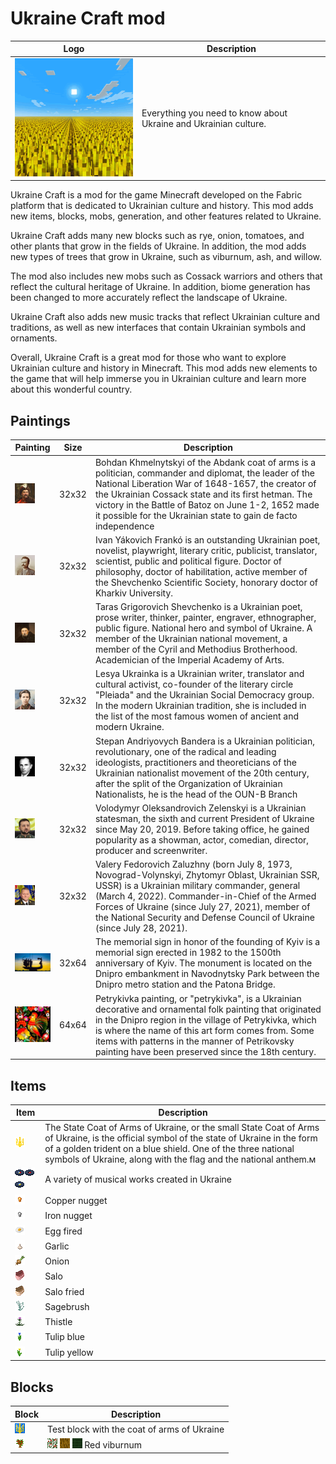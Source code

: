 # Ukraine Craft mod
| Logo                                                              | Description                                                      |
|-------------------------------------------------------------------|------------------------------------------------------------------|
| ![icon.png](src%2Fmain%2Fresources%2Fassets%2Fukraine%2Ficon.png) | Everything you need to know about Ukraine and Ukrainian culture. |

Ukraine Craft is a mod for the game Minecraft developed on the Fabric platform that is dedicated to Ukrainian culture and history. This mod adds new items, blocks, mobs, generation, and other features related to Ukraine.

Ukraine Craft adds many new blocks such as rye, onion, tomatoes, and other plants that grow in the fields of Ukraine. In addition, the mod adds new types of trees that grow in Ukraine, such as viburnum, ash, and willow.

The mod also includes new mobs such as Cossack warriors and others that reflect the cultural heritage of Ukraine. In addition, biome generation has been changed to more accurately reflect the landscape of Ukraine.

Ukraine Craft also adds new music tracks that reflect Ukrainian culture and traditions, as well as new interfaces that contain Ukrainian symbols and ornaments.

Overall, Ukraine Craft is a great mod for those who want to explore Ukrainian culture and history in Minecraft. This mod adds new elements to the game that will help immerse you in Ukrainian culture and learn more about this wonderful country.

## Paintings
| Painting | Size | Description |
|----------|-|-|
|![bohdan.png](src%2Fmain%2Fresources%2Fassets%2Fukraine%2Ftextures%2Fpainting%2Fbohdan.png)| 32x32 | Bohdan Khmelnytskyi of the Abdank coat of arms is a politician, commander and diplomat, the leader of the National Liberation War of 1648-1657, the creator of the Ukrainian Cossack state and its first hetman. The victory in the Battle of Batoz on June 1-2, 1652 made it possible for the Ukrainian state to gain de facto independence |
|![ivan.png](src%2Fmain%2Fresources%2Fassets%2Fukraine%2Ftextures%2Fpainting%2Fivan.png)| 32x32 |Ivan Yákovich Frankó is an outstanding Ukrainian poet, novelist, playwright, literary critic, publicist, translator, scientist, public and political figure. Doctor of philosophy, doctor of habilitation, active member of the Shevchenko Scientific Society, honorary doctor of Kharkiv University.|
|![taras.png](src%2Fmain%2Fresources%2Fassets%2Fukraine%2Ftextures%2Fpainting%2Ftaras.png)|32x32|Taras Grigorovich Shevchenko is a Ukrainian poet, prose writer, thinker, painter, engraver, ethnographer, public figure. National hero and symbol of Ukraine. A member of the Ukrainian national movement, a member of the Cyril and Methodius Brotherhood. Academician of the Imperial Academy of Arts.|
|![lesya.png](src%2Fmain%2Fresources%2Fassets%2Fukraine%2Ftextures%2Fpainting%2Flesya.png)|32x32|Lesya Ukrainka is a Ukrainian writer, translator and cultural activist, co-founder of the literary circle "Pleiada" and the Ukrainian Social Democracy group. In the modern Ukrainian tradition, she is included in the list of the most famous women of ancient and modern Ukraine.|
|![bandera.png](src%2Fmain%2Fresources%2Fassets%2Fukraine%2Ftextures%2Fpainting%2Fbandera.png)|32x32|Stepan Andriyovych Bandera is a Ukrainian politician, revolutionary, one of the radical and leading ideologists, practitioners and theoreticians of the Ukrainian nationalist movement of the 20th century, after the split of the Organization of Ukrainian Nationalists, he is the head of the OUN-B Branch|
|![zelenskiy.png](src%2Fmain%2Fresources%2Fassets%2Fukraine%2Ftextures%2Fpainting%2Fzelenskiy.png)|32x32|Volodymyr Oleksandrovich Zelenskyi is a Ukrainian statesman, the sixth and current President of Ukraine since May 20, 2019. Before taking office, he gained popularity as a showman, actor, comedian, director, producer and screenwriter.|
|![valera.png](src%2Fmain%2Fresources%2Fassets%2Fukraine%2Ftextures%2Fpainting%2Fvalera.png)|32x32|Valery Fedorovich Zaluzhny (born July 8, 1973, Novograd-Volynskyi, Zhytomyr Oblast, Ukrainian SSR, USSR) is a Ukrainian military commander, general (March 4, 2022). Commander-in-Chief of the Armed Forces of Ukraine (since July 27, 2021), member of the National Security and Defense Council of Ukraine (since July 28, 2021).|
|![kiev.png](src%2Fmain%2Fresources%2Fassets%2Fukraine%2Ftextures%2Fpainting%2Fkiev.png)| 32x64 |The memorial sign in honor of the founding of Kyiv is a memorial sign erected in 1982 to the 1500th anniversary of Kyiv. The monument is located on the Dnipro embankment in Navodnytsky Park between the Dnipro metro station and the Patona Bridge.|
|![piven.png](src%2Fmain%2Fresources%2Fassets%2Fukraine%2Ftextures%2Fpainting%2Fpiven.png)| 64x64 |Petrykivka painting, or "petrykivka", is a Ukrainian decorative and ornamental folk painting that originated in the Dnipro region in the village of Petrykivka, which is where the name of this art form comes from. Some items with patterns in the manner of Petrikovsky painting have been preserved since the 18th century.|

## Items
| Item                                                                                                                                                                                                                                                                                                                                                                                            | Description                                                                                                                                                                                                                                                                 |
|-------------------------------------------------------------------------------------------------------------------------------------------------------------------------------------------------------------------------------------------------------------------------------------------------------------------------------------------------------------------------------------------------|-----------------------------------------------------------------------------------------------------------------------------------------------------------------------------------------------------------------------------------------------------------------------------|
| ![emblem.png](src%2Fmain%2Fresources%2Fassets%2Fukraine%2Ftextures%2Fitem%2Femblem.png)                                                                                                                                                                                                                                                                                                         | The State Coat of Arms of Ukraine, or the small State Coat of Arms of Ukraine, is the official symbol of the state of Ukraine in the form of a golden trident on a blue shield. One of the three national symbols of Ukraine, along with the flag and the national anthem.м |
| ![ukraine_soul_music_disc.png](src%2Fmain%2Fresources%2Fassets%2Fukraine%2Ftextures%2Fitem%2Fukraine_soul_music_disc.png)![ukraine_lastivochka_music_disc.png](src%2Fmain%2Fresources%2Fassets%2Fukraine%2Ftextures%2Fitem%2Fukraine_lastivochka_music_disc.png)![ukraine_ambient_music_disc.png](src%2Fmain%2Fresources%2Fassets%2Fukraine%2Ftextures%2Fitem%2Fukraine_ambient_music_disc.png) | A variety of musical works created in Ukraine                                                                                                                                                                                                                               |
| ![copper_nugget.png](src%2Fmain%2Fresources%2Fassets%2Fukraine%2Ftextures%2Fitem%2Fcopper_nugget.png)                                                                                                                                                                                                                                                                                           | Copper nugget                                                                                                                                                                                                                                                               |
| ![iron_nugget.png](src%2Fmain%2Fresources%2Fassets%2Fukraine%2Ftextures%2Fitem%2Firon_nugget.png)                                                                                                                                                                                                                                                                                               | Iron nugget                                                                                                                                                                                                                                                                 |
| ![ukraine_egg_fired.png](src%2Fmain%2Fresources%2Fassets%2Fukraine%2Ftextures%2Fitem%2Ffood%2Fukraine_egg_fired.png)                                                                                                                                                                                                                                                                            | Egg fired                                                                                                                                                                                                                                                                   |
| ![ukraine_garlic.png](src%2Fmain%2Fresources%2Fassets%2Fukraine%2Ftextures%2Fitem%2Ffood%2Fukraine_garlic.png)                                                                                                                                                                                                                                                                                  | Garlic                                                                                                                                                                                                                                                                      |
| ![ukraine_onion.png](src%2Fmain%2Fresources%2Fassets%2Fukraine%2Ftextures%2Fitem%2Ffood%2Fukraine_onion.png)                                                                                                                                                                                                                                                                                    | Onion                                                                                                                                                                                                                                                                       |
| ![ukraine_salo.png](src%2Fmain%2Fresources%2Fassets%2Fukraine%2Ftextures%2Fitem%2Ffood%2Fukraine_salo.png)                                                                                                                                                                                                                                                                                      | Salo                                                                                                                                                                                                                                                                        |
| ![ukraine_salo_fried.png](src%2Fmain%2Fresources%2Fassets%2Fukraine%2Ftextures%2Fitem%2Ffood%2Fukraine_salo_fried.png)                                                                                                                                                                                                                                                                          | Salo fried                                                                                                                                                                                                                                                                  |
| ![ukraine_sagebrush.png](src%2Fmain%2Fresources%2Fassets%2Fukraine%2Ftextures%2Fblock%2Fflowers%2Fukraine_sagebrush.png)                                                                                                                                                                                                                                                                         | Sagebrush                                                                                                                                                                                                                                                                   |
| ![ukraine_thistle.png](src%2Fmain%2Fresources%2Fassets%2Fukraine%2Ftextures%2Fblock%2Fflowers%2Fukraine_thistle.png)                                                                                                                                                                                                                                                                             | Thistle                                                                                                                                                                                                                                                                     |
| ![ukraine_tulip_blue.png](src%2Fmain%2Fresources%2Fassets%2Fukraine%2Ftextures%2Fblock%2Fflowers%2Fukraine_tulip_blue.png)                                                                                                                                                                                                                                                                       | Tulip blue                                                                                                                                                                                                                                                                  |
| ![ukraine_tulip_yellow.png](src%2Fmain%2Fresources%2Fassets%2Fukraine%2Ftextures%2Fblock%2Fflowers%2Fukraine_tulip_yellow.png)                                                                                                                                                                                                                                                                  | Tulip yellow                                                                                                                                                                                                                                                                |
## Blocks
| Block                                                                                                                        | Description                                                                                                                                                                                                                                       |
|------------------------------------------------------------------------------------------------------------------------------|---------------------------------------------------------------------------------------------------------------------------------------------------------------------------------------------------------------------------------------------------|
| ![ukraine_block.png](src%2Fmain%2Fresources%2Fassets%2Fukraine%2Ftextures%2Fblock%2Fukraine_block.png)                       | Test block with the coat of arms of Ukraine                                                                                                                                                                                                       |
| ![red_viburnum_sapling.png](src%2Fmain%2Fresources%2Fassets%2Fukraine%2Ftextures%2Fblock%2Ftrees%2Fred_viburnum_sapling.png) | ![red_viburnum_leaves.png](src%2Fmain%2Fresources%2Fassets%2Fukraine%2Ftextures%2Fblock%2Ftrees%2Fred_viburnum_leaves.png)  ![red_viburnum_log.png](src%2Fmain%2Fresources%2Fassets%2Fukraine%2Ftextures%2Fblock%2Ftrees%2Fred_viburnum_log.png) ![red_viburnum_planks.png](src%2Fmain%2Fresources%2Fassets%2Fukraine%2Ftextures%2Fblock%2Ftrees%2Fred_viburnum_planks.png) Red viburnum|